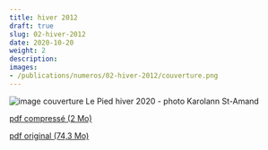```yaml
---
title: hiver 2012
draft: true
slug: 02-hiver-2012
date: 2020-10-20
weight: 2
description: 
images:
- /publications/numeros/02-hiver-2012/couverture.png
---
```


![image couverture Le Pied hiver 2020 - photo Karolann St-Amand](couverture.png)

[pdf compressé (2 Mo)](le-pied-hiver-2020-compress.pdf)

[pdf original (74,3 Mo)](le-pied-hiver-2020.pdf)

